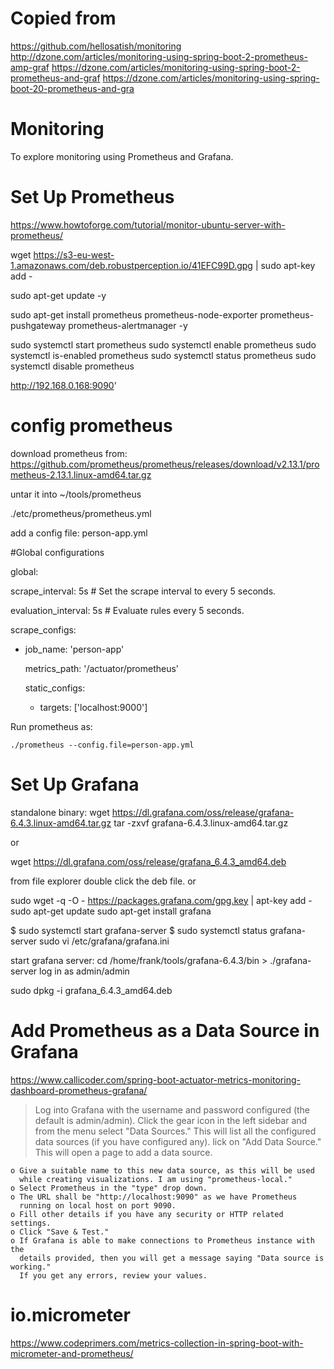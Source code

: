 # Copied from
https://github.com/hellosatish/monitoring
http://dzone.com/articles/monitoring-using-spring-boot-2-prometheus-amp-graf
https://dzone.com/articles/monitoring-using-spring-boot-2-prometheus-and-graf
https://dzone.com/articles/monitoring-using-spring-boot-20-prometheus-and-gra
# Monitoring
To explore monitoring using Prometheus and Grafana. 

# Set Up Prometheus

https://www.howtoforge.com/tutorial/monitor-ubuntu-server-with-prometheus/


wget https://s3-eu-west-1.amazonaws.com/deb.robustperception.io/41EFC99D.gpg | sudo apt-key add -

sudo apt-get update -y

sudo apt-get install prometheus prometheus-node-exporter prometheus-pushgateway prometheus-alertmanager -y

sudo systemctl start prometheus
sudo systemctl enable prometheus
sudo systemctl is-enabled prometheus
sudo systemctl status prometheus
sudo systemctl disable prometheus


http://192.168.0.168:9090'

# config prometheus
download prometheus from: https://github.com/prometheus/prometheus/releases/download/v2.13.1/prometheus-2.13.1.linux-amd64.tar.gz

untar it into ~/tools/prometheus

./etc/prometheus/prometheus.yml

add a config file: person-app.yml

#Global configurations

global:

  scrape_interval:     5s # Set the scrape interval to every 5 seconds.

  evaluation_interval: 5s # Evaluate rules every 5 seconds.

scrape_configs:

  - job_name: 'person-app'

    metrics_path: '/actuator/prometheus'

    static_configs:

      - targets: ['localhost:9000']


Run prometheus as: 

    ./prometheus --config.file=person-app.yml

# Set Up Grafana

standalone binary:
    wget https://dl.grafana.com/oss/release/grafana-6.4.3.linux-amd64.tar.gz
    tar -zxvf grafana-6.4.3.linux-amd64.tar.gz

or

wget https://dl.grafana.com/oss/release/grafana_6.4.3_amd64.deb

from file explorer double click the deb file.
or 

sudo wget -q -O - https://packages.grafana.com/gpg.key | apt-key add -
sudo apt-get update
sudo apt-get install grafana

$ sudo systemctl start grafana-server
$ sudo systemctl status grafana-server
sudo vi /etc/grafana/grafana.ini

start grafana server:
    cd /home/frank/tools/grafana-6.4.3/bin
    > ./grafana-server
       log in as admin/admin


sudo dpkg -i grafana_6.4.3_amd64.deb

# Add Prometheus as a Data Source in Grafana

https://www.callicoder.com/spring-boot-actuator-metrics-monitoring-dashboard-prometheus-grafana/

> Log into Grafana with the username and password configured 
  (the default is admin/admin).
> Click the gear icon in the left sidebar and from the menu select 
  "Data Sources." This will list all the configured data sources 
  (if you have configured any).
> lick on "Add Data Source." This will open a page to add a data source.

    o Give a suitable name to this new data source, as this will be used 
      while creating visualizations. I am using "prometheus-local."
    o Select Prometheus in the "type" drop down.
    o The URL shall be "http://localhost:9090" as we have Prometheus 
      running on local host on port 9090.
    o Fill other details if you have any security or HTTP related settings.
    o Click "Save & Test."
    o If Grafana is able to make connections to Prometheus instance with the 
      details provided, then you will get a message saying "Data source is working." 
      If you get any errors, review your values.  

# io.micrometer
https://www.codeprimers.com/metrics-collection-in-spring-boot-with-micrometer-and-prometheus/
